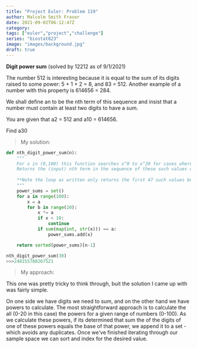 ```yaml
---
title: "Project Euler: Problem 119"
author: Malcolm Smith Fraser
date: 2021-09-02T06:12:47Z
category: 
tags: ["euler","project","challenge"]
series: "biostat823"
image: "images/background.jpg"
draft: true
---
```


**Digit power sum** (solved by 12212 as of 9/1/2021)

The number 512 is interesting because it is equal to the sum of its digits raised to some power: 5 + 1 + 2 = 8, and 83 = 512. Another example of a number with this property is 614656 = 284.

We shall define an to be the nth term of this sequence and insist that a number must contain at least two digits to have a sum.

You are given that a2 = 512 and a10 = 614656.

Find a30

>My solution:
```python
def nth_digit_power_sum(n):
    """
    For x in (0,100) this function searches x^0 to x^20 for cases where x^n equals the sum of the digits in x.
    Returns the (input) nth term in the sequence of these such values when sorted in ascending order.
    
    **Note the loop as written only returns the first 47 such values but this can be extended as needed.
    """
    power_sums = set()
    for a in range(100):
        x = a
        for b in range(20): 
            x *= a 
            if x < 10: 
                continue 
            if sum(map(int, str(x))) == a: 
                power_sums.add(x) 

    return sorted(power_sums)[n-1]
```
```python
nth_digit_power_sum(30)
>>>248155780267521
```
>My approach:

This one was pretty tricky to think through, buit the solution I came up with was fairly simple.  

On one side we have digits we need to sum, and on the other hand we have powers to calculate. 
The most straightforward approach is to calculate the all (0-20 in this case) the powers for a given range of numbers (0-100).
As we calculate these powers, if its determined that sum the of the digits of one of these powers equals the base of that power, 
we append it to a set - which avoids any duplicates. 
Once we've finished iterating through our sample space we can sort and index for the desired value.